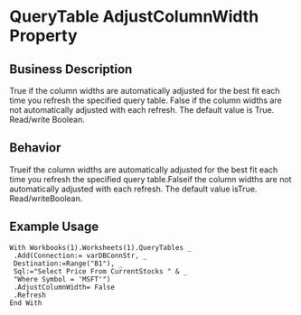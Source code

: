 # QueryTable AdjustColumnWidth Property

## Business Description
True if the column widths are automatically adjusted for the best fit each time you refresh the specified query table. False if the column widths are not automatically adjusted with each refresh. The default value is True. Read/write Boolean.

## Behavior
Trueif the column widths are automatically adjusted for the best fit each time you refresh the specified query table.Falseif the column widths are not automatically adjusted with each refresh. The default value isTrue. Read/writeBoolean.

## Example Usage
```vba
With Workbooks(1).Worksheets(1).QueryTables _ 
 .Add(Connection:= varDBConnStr, _ 
 Destination:=Range("B1"), _ 
 Sql:="Select Price From CurrentStocks " & _ 
 "Where Symbol = 'MSFT'") 
 .AdjustColumnWidth= False 
 .Refresh 
End With
```